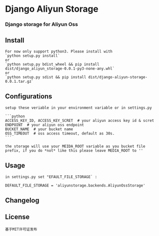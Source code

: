 # Django Aliyun Storage

### Django storage for Aliyun Oss

## Install

    For now only support python3. Please install with 
    `python setup.py install`
    or
    `python setup.py bdist_wheel && pip install dist/django_aliyun_storage-0.0.1-py3-none-any.whl`
    or
    `python setup.py sdist && pip install dist/django-aliyun-storage-0.0.1.tar.gz`



## Configurations

    setup these veriable in your environment variable or in settings.py

    ```python
    ACCESS_KEY_ID, ACCESS_KEY_SCRET  # your aliyun access key id & scret
    ENDPOINT  # your aliyun oss endpoint
    BUCKET_NAME  # your bucket name
    OSS_TIMEOUT  # oss access timeout, default as 30s.
    ```
    
    the storage will use your MEIDA_ROOT variable as you bucket file prefix, if you do *not* like this please leave MEDIA_ROOT to ''

## Usage

    in settings.py set "EFAULT_FILE_STORAGE` :

    DEFAULT_FILE_STORAGE = 'aliyunstorage.backends.AliyunOssStorage'

## Changelog

## License
    基于MIT许可证发布
